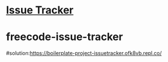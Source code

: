 # [Issue Tracker](https://www.freecodecamp.org/learn/quality-assurance/quality-assurance-projects/issue-tracker)


# freecode-issue-tracker

#solution:https://boilerplate-project-issuetracker.ofk8vb.repl.co/
